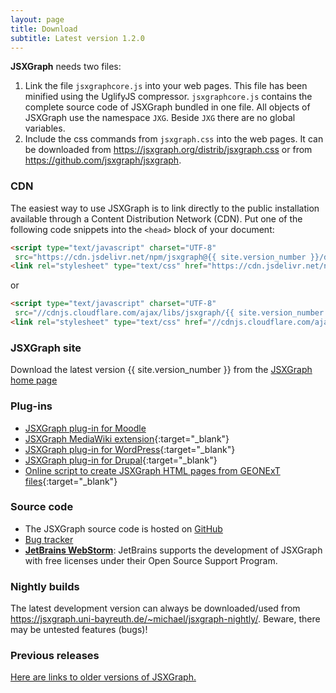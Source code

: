 ```yaml
---
layout: page
title: Download
subtitle: Latest version 1.2.0
---
```


**JSXGraph** needs two files:

1. Link the file `jsxgraphcore.js` into your web pages. This file has been minified using the UglifyJS compressor. `jsxgraphcore.js` contains the complete source code of JSXGraph bundled in one file. All objects of JSXGraph use the namespace `JXG`. Beside `JXG` there are no global variables.
2. Include the css commands from `jsxgraph.css` into the web pages. It can be downloaded from <https://jsxgraph.org/distrib/jsxgraph.css> or from <https://github.com/jsxgraph/jsxgraph>.

### CDN

The easiest way to use JSXGraph is to link directly to the public installation available through a Content Distribution Network (CDN). 
Put one of the following code snippets into the `<head>` block of your document:

```html
<script type="text/javascript" charset="UTF-8"
 src="https://cdn.jsdelivr.net/npm/jsxgraph@{{ site.version_number }}/distrib/jsxgraphcore.js"></script>
<link rel="stylesheet" type="text/css" href="https://cdn.jsdelivr.net/npm/jsxgraph@{{ site.version_number }}/distrib/jsxgraph.css" />
```

or

```html
<script type="text/javascript" charset="UTF-8"
 src="//cdnjs.cloudflare.com/ajax/libs/jsxgraph/{{ site.version_number }}/jsxgraphcore.js"></script>
<link rel="stylesheet" type="text/css" href="//cdnjs.cloudflare.com/ajax/libs/jsxgraph/{{ site.version_number }}/jsxgraph.css" />
```

### JSXGraph site
Download the latest version {{ site.version_number }} from the [JSXGraph home page](https://jsxgraph.org/distrib/jsxgraphcore.js)


### Plug-ins
* [JSXGraph plug-in for Moodle](https://github.com/jsxgraph/moodle-jsxgraph-plugin)
* [JSXGraph MediaWiki extension](https://www.mediawiki.org/wiki/Extension:JSXGraph){:target="_blank"}
* [JSXGraph plug-in for WordPress](https://wordpress.org/extend/plugins/jsxgraph){:target="_blank"}
* [JSXGraph plug-in for Drupal](https://drupal.org/project/jsxgraph){:target="_blank"}
* [Online script to create JSXGraph HTML pages from GEONExT files](http://did.mat.uni-bayreuth.de/~matthias/jsxgraph/creator){:target="_blank"}

### Source code

* The JSXGraph source code is hosted on [GitHub](https://github.com/jsxgraph/jsxgraph)
* [Bug tracker](https://github.com/jsxgraph/jsxgraph/issues)
* **[JetBrains WebStorm](https://www.jetbrains.com/webstorm/)**: JetBrains supports the development of JSXGraph with free licenses under their Open Source Support Program.

### Nightly builds

The latest development version can always be downloaded/used from <https://jsxgraph.uni-bayreuth.de/~michael/jsxgraph-nightly/>.
Beware, there may be untested features (bugs)!

### Previous releases

[Here are links to older versions of JSXGraph.](https://jsxgraph.org/wp/previousreleases/)

